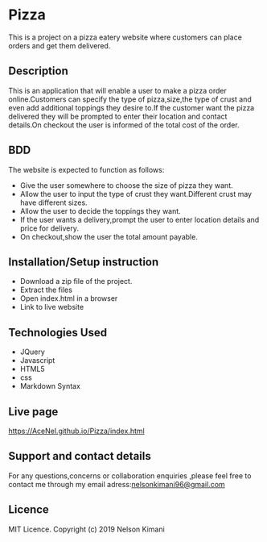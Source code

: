 # Pizza
This is a project on a pizza eatery website where customers can place orders and get them  delivered.
## Description
This is an application that will enable a user  to make a pizza order online.Customers can specify the type of pizza,size,the type of crust and even add additional toppings they desire to.If the customer want the pizza delivered they will be prompted to enter their location and contact details.On checkout the user is informed of the total cost of the order.

## BDD
The website is expected to function as follows:
* Give the user somewhere to choose the size of pizza they want.
* Allow the user to input the type of crust they want.Different crust may have different sizes.
* Allow the user to decide the toppings they want.
* If the user wants a delivery,prompt the user to enter location details and price for delivery.
* On checkout,show the user the total amount payable.

## Installation/Setup instruction
* Download a zip file of the project.
* Extract the files
* Open index.html in a browser
* Link to live website

## Technologies Used
* JQuery
* Javascript
* HTML5
* css
* Markdown Syntax

## Live page
https://AceNel.github.io/Pizza/index.html

## Support and contact details

For any questions,concerns or collaboration enquiries  ,please feel free to contact me through my email adress:nelsonkimani96@gmail.com

## Licence
MIT Licence. Copyright (c) 2019 Nelson Kimani
